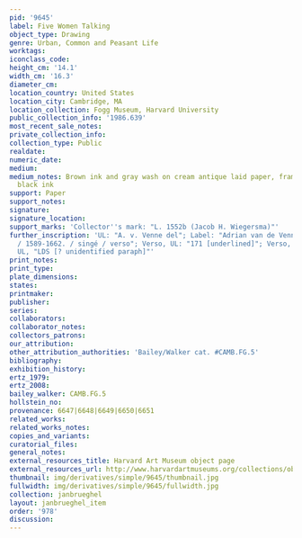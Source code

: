 ```yaml
---
pid: '9645'
label: Five Women Talking
object_type: Drawing
genre: Urban, Common and Peasant Life
worktags:
iconclass_code:
height_cm: '14.1'
width_cm: '16.3'
diameter_cm:
location_country: United States
location_city: Cambridge, MA
location_collection: Fogg Museum, Harvard University
public_collection_info: '1986.639'
most_recent_sale_notes:
private_collection_info:
collection_type: Public
realdate:
numeric_date:
medium:
medium_notes: Brown ink and gray wash on cream antique laid paper, framing line in
  black ink
support: Paper
support_notes:
signature:
signature_location:
support_marks: 'Collector''s mark: "L. 1552b (Jacob H. Wiegersma)"'
further_inscription: 'UL: "A. v. Venne del"; Label: "Adrian van de Venne [underlined]
  / 1589-1662. / singé / verso"; Verso, UL: "171 [underlined]"; Verso, UL: "D"; Verso,
  UL, "LDS [? unidentified paraph]"'
print_notes:
print_type:
plate_dimensions:
states:
printmaker:
publisher:
series:
collaborators:
collaborator_notes:
collectors_patrons:
our_attribution:
other_attribution_authorities: 'Bailey/Walker cat. #CAMB.FG.5'
bibliography:
exhibition_history:
ertz_1979:
ertz_2008:
bailey_walker: CAMB.FG.5
hollstein_no:
provenance: 6647|6648|6649|6650|6651
related_works:
related_works_notes:
copies_and_variants:
curatorial_files:
general_notes:
external_resources_title: Harvard Art Museum object page
external_resources_url: http://www.harvardartmuseums.org/collections/object/294417
thumbnail: img/derivatives/simple/9645/thumbnail.jpg
fullwidth: img/derivatives/simple/9645/fullwidth.jpg
collection: janbrueghel
layout: janbrueghel_item
order: '978'
discussion:
---
```


